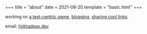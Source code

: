 +++
title = "about"
date = 2021-08-20
template = "basic.html"
+++

working on [a text-centric game](/hc), [blogging](/posts), [sharing cool links](/links).

email: [hi@tadeas.dev](mailto:hi@tadeas.dev)
